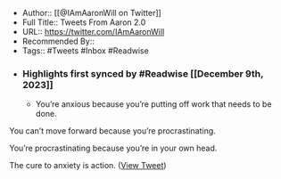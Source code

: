 - Author:: [[@IAmAaronWill on Twitter]]
- Full Title:: Tweets From Aaron 2.0
- URL:: https://twitter.com/IAmAaronWill
- Recommended By::
- Tags:: #Tweets #Inbox #Readwise
- ### Highlights first synced by #Readwise [[December 9th, 2023]]
    - You’re anxious because you’re putting off work that needs to be done.

You can’t move forward because you’re procrastinating.

You’re procrastinating because you’re in your own head.

The cure to anxiety is action. ([View Tweet](https://twitter.com/IAmAaronWill/status/1644751722986741761))
